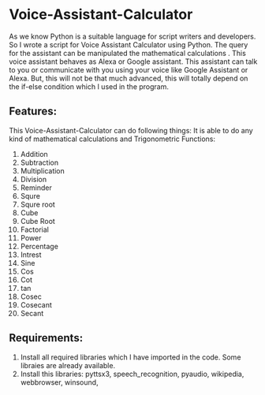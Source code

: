 # Voice-Assistant-Calculator
As we know Python is a suitable language for script writers and developers. So I wrote a script for Voice Assistant Calculator using Python. The query for the assistant can be manipulated the mathematical calculations . This voice assistant behaves as Alexa or Google assistant. This assistant can talk to you or communicate with you using your voice like Google Assistant or Alexa. But, this will not be that much advanced, this will totally depend on the if-else condition which I used in the program.
## Features:
This  Voice-Assistant-Calculator can do following things:
It is able to do any kind of mathematical calculations and Trigonometric Functions:
1. Addition
2. Subtraction
3. Multiplication
4. Division
5. Reminder
6. Squre
7. Squre root
8. Cube
9. Cube Root
10. Factorial
11. Power
12. Percentage
13. Intrest
14. Sine
15. Cos
16. Cot
17. tan
18. Cosec
20. Cosecant
21. Secant
## Requirements:
1. Install all required libraries which I have imported in the code. Some libraies are already available.
2. Install this libraries: pyttsx3, speech_recognition, pyaudio, wikipedia, webbrowser, winsound, 
